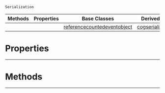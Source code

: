  `Serialization`

|Methods|Properties|Base Classes|Derived Classes|
|---|---|---|---|
| | |[referencecountedeventobject](https://github.com/ZilchEngine/ZilchDocs/blob/master/code_reference/class_reference/referencecountedeventobject.md)|[cogserializationfilter](https://github.com/ZilchEngine/ZilchDocs/blob/master/code_reference/class_reference/cogserializationfilter.md)|


 #  Properties


---  
 #  Methods


---  
 

 